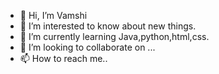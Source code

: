 - 👋 Hi, I’m Vamshi
- 👀 I’m interested to know about new things.
- 🌱 I’m currently learning Java,python,html,css.
- 💞️ I’m looking to collaborate on ...
- 📫 How to reach me..

<!---
thekodidala/thekodidala is a ✨ special ✨ repository because its `README.md` (this file) appears on your GitHub profile.
You can click the Preview link to take a look at your changes.
--->
